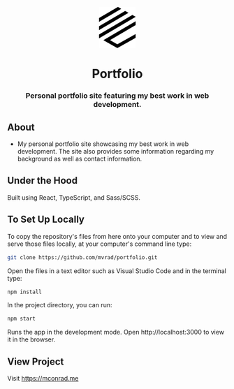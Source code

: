 <p align="center">
  <a href="https://mconrad.me">
    <img alt="Logo" src="./public/img/my-logo_black.svg" width="84" />
  </a>
</p>
<div align="center">
  <h1>Portfolio</h1>
  <h3>Personal portfolio site featuring my best work in web development.</h3>
</div>
</p>

## About
- My personal portfolio site showcasing my best work in web development. The site also provides some information regarding my background as well as contact information.

## Under the Hood
Built using React, TypeScript, and Sass/SCSS.

## To Set Up Locally

To copy the repository's files from here onto your computer and to view and serve those files locally, at your computer's command line type:

``` bash
git clone https://github.com/mvrad/portfolio.git
```

Open the files in a text editor such as Visual Studio Code and in the terminal type:

``` bash
npm install
```

In the project directory, you can run:

``` bash
npm start
```

Runs the app in the development mode.
Open http://localhost:3000 to view it in the browser.

## View Project

Visit https://mconrad.me